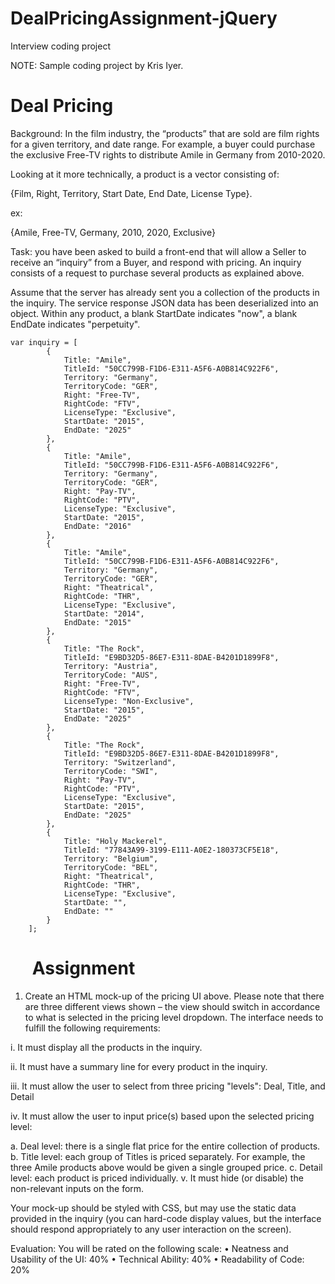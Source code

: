 # DealPricingAssignment-jQuery
Interview coding project

NOTE: Sample coding project by Kris Iyer.

Deal Pricing
=====================================================
Background: In the film industry, the “products” that are sold are film rights for a given territory, and date range. For example, a buyer could purchase the exclusive Free-TV rights to distribute Amile in Germany from 2010-2020.

Looking at it more technically, a product is a vector consisting of:

{Film, Right, Territory, Start Date, End Date, License Type}. 

ex:

{Amile, Free-TV, Germany, 2010, 2020, Exclusive}

Task: you have been asked to build a front-end that will allow a Seller to receive an “inquiry” from a Buyer, and respond with pricing. An inquiry consists of a request to purchase several products as explained above.

Assume that the server has already sent you a collection of the products in the inquiry. The service response JSON data has been deserialized into an object. Within any product, a blank StartDate indicates "now", a blank EndDate indicates "perpetuity".

	var inquiry = [
			{
				Title: "Amile",
				TitleId: "50CC799B-F1D6-E311-A5F6-A0B814C922F6",
				Territory: "Germany",
				TerritoryCode: "GER",
				Right: "Free-TV",
				RightCode: "FTV",
				LicenseType: "Exclusive",
				StartDate: "2015",
				EndDate: "2025"
			},
			{
				Title: "Amile",
				TitleId: "50CC799B-F1D6-E311-A5F6-A0B814C922F6",
				Territory: "Germany",
				TerritoryCode: "GER",
				Right: "Pay-TV",
				RightCode: "PTV",
				LicenseType: "Exclusive",
				StartDate: "2015",
				EndDate: "2016"
			},
			{
				Title: "Amile",
				TitleId: "50CC799B-F1D6-E311-A5F6-A0B814C922F6",
				Territory: "Germany",
				TerritoryCode: "GER",
				Right: "Theatrical",
				RightCode: "THR",
				LicenseType: "Exclusive",
				StartDate: "2014",
				EndDate: "2015"
			},
			{
				Title: "The Rock",
				TitleId: "E9BD32D5-86E7-E311-8DAE-B4201D1899F8",
				Territory: "Austria",
				TerritoryCode: "AUS",
				Right: "Free-TV",
				RightCode: "FTV",
				LicenseType: "Non-Exclusive",
				StartDate: "2015",
				EndDate: "2025"
			},
			{
				Title: "The Rock",
				TitleId: "E9BD32D5-86E7-E311-8DAE-B4201D1899F8",
				Territory: "Switzerland",
				TerritoryCode: "SWI",
				Right: "Pay-TV",
				RightCode: "PTV",
				LicenseType: "Exclusive",
				StartDate: "2015",
				EndDate: "2025"
			},
			{
				Title: "Holy Mackerel",
				TitleId: "77843A99-3199-E111-A0E2-180373CF5E18",
				Territory: "Belgium",
				TerritoryCode: "BEL",
				Right: "Theatrical",
				RightCode: "THR",
				LicenseType: "Exclusive",
				StartDate: "",
				EndDate: "" 
			}
		];
		
 
Assignment
=====================================================
 

1) Create an HTML mock-up of the pricing UI above. Please note that there are three different views shown – the view should switch in accordance to what is selected in the pricing level dropdown. The interface needs to fulfill the following requirements:

i.	It must display all the products in the inquiry.

ii.	It must have a summary line for every product in the inquiry.

iii.	It must allow the user to select from three pricing "levels": Deal, Title, and Detail 

iv.	It must allow the user to input price(s) based upon the selected pricing level:

a.	Deal level: there is a single flat price for the entire collection of products.
b.	Title level: each group of Titles is priced separately. For example, the three Amile products above would be given a single grouped price.
c.	Detail level: each product is priced individually. 
v.	It must hide (or disable) the non-relevant inputs on the form.

Your mock-up should be styled with CSS, but may use the static data provided in the inquiry  (you can hard-code display values, but the interface should respond appropriately to any user interaction on the screen).
	
 
Evaluation: You will be rated on the following scale:
•	Neatness and Usability of the UI: 40%
•	Technical Ability: 40%
•	Readability of Code: 20%
